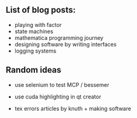 ## List of blog posts:

* playing with factor
* state machines
* mathematica programming journey
* designing software by writing interfaces
* logging systems

## Random ideas

* use selenium to test MCP / bessemer

* use cuda highlighting in qt creator
* tex errors articles by knuth + making software